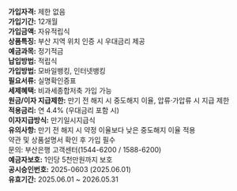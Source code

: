 **가입자격:** 제한 없음  
**가입기간:** 12개월  
**가입금액:** 자유적립식  
**상품특징:** 부산 지역 위치 인증 시 우대금리 제공  
**예금과목:** 정기적금  
**납입방법:** 적립식  
**가입방법:** 모바일뱅킹, 인터넷뱅킹  
**필요서류:** 실명확인증표  
**세제혜택:** 비과세종합저축 가입 가능  
**원금/이자 지급제한:** 만기 전 해지 시 중도해지 이율, 압류·가압류 시 지급 제한  
**적용금리:** 연 4.4% (우대금리 포함 시)  
**이자지급방식:** 만기일시지급식  
**유의사항:** 만기 전 해지 시 약정 이율보다 낮은 중도해지 이율 적용  
약관 및 상품설명서 확인 후 가입 필수  
문의: 부산은행 고객센터(1544-6200 / 1588-6200)  
**예금자보호:** 1인당 5천만원까지 보호  
**공시승인번호:** 2025-0603 (2025.06.01)  
**유효기간:** 2025.06.01 ~ 2026.05.31